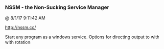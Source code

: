﻿

### NSSM - the Non-Sucking Service Manager
@ 8/1/17 9:11:42 AM

http://nssm.cc/

Start any program as a windows service. Options for directing output to
with with rotation

